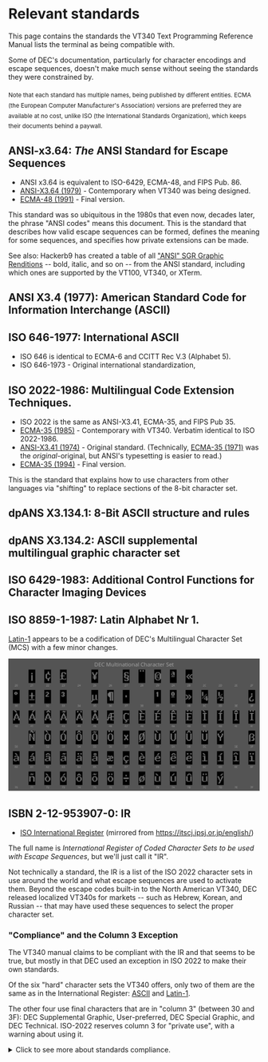 # Relevant standards

This page contains the standards the VT340 Text Programming Reference
Manual lists the terminal as being compatible with.

Some of DEC's documentation, particularly for character encodings and
escape sequences, doesn't make much sense without seeing the standards
they were constrained by. 

<sub>Note that each standard has multiple names, being published by
different entities. ECMA (the European Computer Manufacturer's
Association) versions are preferred they are available at no cost,
unlike ISO (the International Standards Organization), which keeps
their documents behind a paywall.</sub>

## ANSI-x3.64: _The_ ANSI Standard for Escape Sequences

* ANSI x3.64 is equivalent to ISO-6429, ECMA-48, and FIPS Pub. 86.
* [ANSI-X3.64 (1979)](ANSI-X3.64-1979.pdf) - Contemporary when VT340
  was being designed.
* [ECMA-48 (1991)](ECMA-48_1991.pdf) - Final version.

This standard was so ubiquitous in the 1980s that even now, decades
later, the phrase "ANSI codes" means this document. This is the
standard that describes how valid escape sequences can be formed,
defines the meaning for some sequences, and specifies how private
extensions can be made.

See also: Hackerb9 has created a table of all ["ANSI" SGR Graphic
Renditions](graphicrenditions.md) -- bold, italic, and so on -- from
the ANSI standard, including which ones are supported by the VT100,
VT340, or XTerm.

## ANSI X3.4 (1977): American Standard Code for Information Interchange (ASCII)



## ISO 646-1977: International ASCII

* ISO 646 is identical to ECMA-6 and CCITT Rec V.3 (Alphabet 5).
* ISO 646-1973 - Original international standardization,

## ISO 2022-1986: Multilingual Code Extension Techniques.

* ISO 2022 is the same as ANSI-X3.41, ECMA-35, and FIPS Pub 35.
* [ECMA-35 (1985)](ECMA-35_1985.pdf) - Contemporary with VT340. 
  Verbatim identical to ISO 2022-1986.
* [ANSI-X3.41 (1974)](ANSI-X3.41-1974.pdf) - Original standard.
  (Technically, [ECMA-35 (1971)](ECMA-35_1971.pdf) was the
  _original_-original, but ANSI's typesetting is easier to read.)
* [ECMA-35 (1994)](ECMA-35_1994.pdf) - Final version.

This is the standard that explains how to use characters from other
languages via "shifting" to replace sections of the 8-bit character
set.

## dpANS X3.134.1: 8-Bit ASCII structure and rules

## dpANS X3.134.2: ASCII supplemental multilingual graphic character set

## ISO 6429-1983: Additional Control Functions for Character Imaging Devices

## ISO 8859-1-1987: Latin Alphabet Nr 1.

[Latin-1](IR100-Latin-1.pdf) appears to be a codification of DEC's
Multilingual Character Set (MCS) with a few minor changes.

![The difference between DEC MCS and ISO Latin 1 on a VT340](../../charset/uplineload/mcs-lat1.gif)


## ISBN 2-12-953907-0: IR

* [ISO International Register](ISO_IR_Character_Set_Registry_2004.pdf) (mirrored from https://itscj.ipsj.or.jp/english/)

The full name is _International Register of Coded Character Sets to be
used with Escape Sequences_, but we'll just call it "IR". 

Not technically a standard, the IR is a list of the ISO 2022 character
sets in use around the world and what escape sequences are used to
activate them. Beyond the escape codes built-in to the North American
VT340, DEC released localized VT340s for markets -- such as Hebrew,
Korean, and Russian -- that may have used these sequences to select
the proper character set.

### "Compliance" and the Column 3 Exception

The VT340 manual claims to be compliant with the IR and that seems to
be true, but mostly in that DEC used an exception in ISO 2022 to make
their own standards.

Of the six "hard" character sets the VT340 offers, only two of them
are the same as in the International Register:
[ASCII](IR006-ASCII.pdf) and [Latin-1](IR100-Latin-1.pdf).

The other four use final characters that are in "column 3" (between 30
and 3F): DEC Supplemental Graphic, User-preferred, DEC Special
Graphic, and DEC Technical. ISO-2022 reserves column 3 for "private
use", with a warning about using it.

<details><summary>Click to see more about standards compliance.</summary>

#### What ISO 2022 Says

<blockquote>
The use of escape sequences is specified in this Standard. However,
escape sequence with Final characters from column 3 are reserved for
private use subject to the categorization outlined below. Escape
sequences for private use are not subject to registration under ISO
2375.

NOTE: _The implementors of any private escape sequence described as
such in this Standard are alerted to the fact that other implementors
may give different meanings to the same escape sequence or may use
different escape sequences to mean the same thing. Furthermore, such
meanings may subsequently be assigned to registered escape sequences.
Interchanging parties are warned that the use of such private escape
sequences may reduce their capability to interchange data subsequently._
</blockquote>

#### Could DEC have used standard character sets?

On the surface, it looks like some of DEC's standards-_compliant_
non-standard character sets could have been replaced with ones that
are actually in the International Registry. However, they had features
that were not in any of the standards.

DEC Technical, for example, is very similar to the IR's [Technical
Set](IR143-Technical-Set.pdf), released in 1988.

<img src="dectech-table.png" align="left" style="width:55%;"/>
<img src="ir143-table.png" align="right" style="width:35%;"/>
<br clear="all"/>

IR143 is missing the extra large mathematical symbols, such as the
multipart summation sign that is in DEC Technical:

<sub>
<img src="../../charset/img/tcs-31.png"><img src="../../charset/img/tcs-23.png"><img src="../../charset/img/tcs-35.png"><br/>
<img src="../../charset/img/blank0.png"><img src="../../charset/img/tcs-37.png"><img src="../../charset/img/blank0.png">
  <i>The whole is greater than the summation of its parts.</i><br/>
<img src="../../charset/img/tcs-32.png"><img src="../../charset/img/tcs-23.png"><img src="../../charset/img/tcs-36.png"><br/>
</sub>
<br clear="all"/>

In fact, none of the standards in the IR appear to contain components
designed for composing into larger characters. It is a mysterious
lack. Even if DEC did not want to standardize their Technical
Character Set, wouldn't some other organization do so? 

If there was an unspoken rule, it was not that glyphs may only connect
one dimensionally. There is a character set ([IR155,
1990](IR155-BoxDrawing.pdf)) just for box drawing characters to make
2-D diagrams. (The first glyphs which are clearly made to connect
vertically are the line drawing characters in
[IR058](IR058-Chinese.pdf), from 1982. They were included wholesale in
a package of 7445 characters from another standard, GB 2312-80.)

</details>
